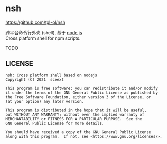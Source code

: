 # nsh

<https://github.com/tpl-ol/nsh>

跨平台命令行外壳 (shell), 基于 [node.js](https://nodejs.org/) <br />
Cross platform shell for npm scripts.

TODO

## LICENSE

```
nsh: Cross platform shell based on nodejs
Copyright (C) 2021  sceext

This program is free software: you can redistribute it and/or modify
it under the terms of the GNU General Public License as published by
the Free Software Foundation, either version 3 of the License, or
(at your option) any later version.

This program is distributed in the hope that it will be useful,
but WITHOUT ANY WARRANTY; without even the implied warranty of
MERCHANTABILITY or FITNESS FOR A PARTICULAR PURPOSE.  See the
GNU General Public License for more details.

You should have received a copy of the GNU General Public License
along with this program.  If not, see <https://www.gnu.org/licenses/>.
```
